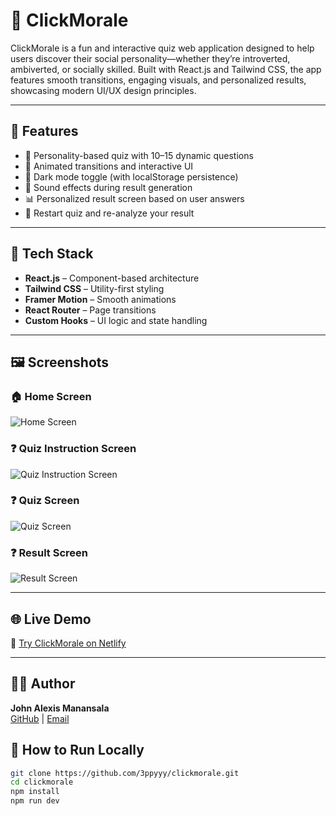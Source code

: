# 🎯 ClickMorale

ClickMorale is a fun and interactive quiz web application designed to help users discover their social personality—whether they’re introverted, ambiverted, or socially skilled. Built with React.js and Tailwind CSS, the app features smooth transitions, engaging visuals, and personalized results, showcasing modern UI/UX design principles.

---

## 🧠 Features

- 📝 Personality-based quiz with 10–15 dynamic questions
- 🎨 Animated transitions and interactive UI
- 🌙 Dark mode toggle (with localStorage persistence)
- 🥁 Sound effects during result generation
- 📊 Personalized result screen based on user answers
- 🔁 Restart quiz and re-analyze your result

---

## 🚀 Tech Stack

- **React.js** – Component-based architecture
- **Tailwind CSS** – Utility-first styling
- **Framer Motion** – Smooth animations
- **React Router** – Page transitions
- **Custom Hooks** – UI logic and state handling

---

## 🖼️ Screenshots

### 🏠 Home Screen  
![Home Screen](https://github.com/user-attachments/assets/efe59455-5b88-4dde-a88f-9aefa50ad35e)

### ❓ Quiz Instruction Screen  
![Quiz Instruction Screen](https://github.com/user-attachments/assets/7cc942d7-a77b-4752-9f73-21db3336f976)

### ❓ Quiz Screen
![Quiz Screen](https://github.com/user-attachments/assets/aa665a5e-8b51-427b-b230-7644dfeecac9)

### ❓ Result Screen
![Result Screen](https://github.com/user-attachments/assets/3242636c-5fe8-4d74-b938-8d537726b217)

---

## 🌐 Live Demo

🧪 [Try ClickMorale on Netlify](https://clickmorale.netlify.app)

---

## 👨‍💻 Author

**John Alexis Manansala**  
[GitHub](https://github.com/3ppyyy) | [Email](mailto:umali.johnalexis@gmail.com)

## 📂 How to Run Locally

```bash
git clone https://github.com/3ppyyy/clickmorale.git
cd clickmorale
npm install
npm run dev



